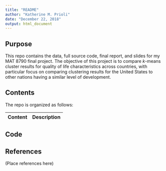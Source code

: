 ```yaml
---
title: "README"
author: "Katherine M. Prioli"
date: "December 22, 2018"
output: html_document
---
```


## **Purpose**

This repo contains the data, full source code, final report, and slides for my MAT 8790 final project.  The objective of this project is to compare *k*-means cluster results for quality of life characteristics across countries, with particular focus on comparing clustering results for the United States to other nations having a similar level of development. 

## **Contents**

The repo is organized as follows:

| **Content**                             	| **Description**                                                    	|
|-----------------------------------------	|--------------------------------------------------------------------	|


## **Code**


## **References**

(Place references here)